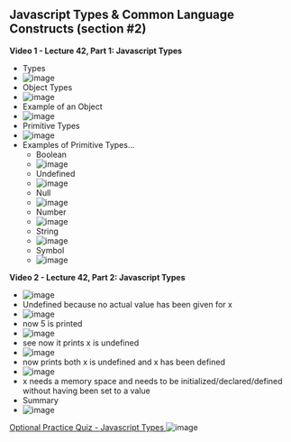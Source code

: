 ## Javascript Types & Common Language Constructs (section #2)

**Video 1 - Lecture 42, Part 1: Javascript Types**
- Types
- ![image](https://github.com/user-attachments/assets/c9441336-865a-40b3-b31d-a87cd5848e94)
- Object Types
- ![image](https://github.com/user-attachments/assets/e3ea9ee8-d4a3-405b-a1f0-56e9b1d07f07)
- Example of an Object
- ![image](https://github.com/user-attachments/assets/6998231d-4940-4b88-8fc1-058305f65f53)
- Primitive Types
- ![image](https://github.com/user-attachments/assets/adb3f0a4-2761-4c40-8266-f2f4d5cf19ba)
- Examples of Primitive Types...
  - Boolean
  - ![image](https://github.com/user-attachments/assets/6bd9b319-6838-4d72-ba42-e5c025604a53)
  - Undefined
  - ![image](https://github.com/user-attachments/assets/53aa920a-daee-400e-9b5d-3c39b8052a0b)
  - Null
  - ![image](https://github.com/user-attachments/assets/524dcb27-b508-4dba-90b3-7e216d07c2da)
  - Number
  - ![image](https://github.com/user-attachments/assets/2c25c015-c2b2-4ac5-82e3-c482c53cf224)
  - String
  - ![image](https://github.com/user-attachments/assets/7b0487c9-af7b-472e-8d1f-d61c2707d902)
  - Symbol
  - ![image](https://github.com/user-attachments/assets/a1738172-5549-47a5-93f2-da02f9dfb833)

**Video 2 - Lecture 42, Part 2: Javascript Types**
- ![image](https://github.com/user-attachments/assets/9a2aa62a-c9c6-48d5-aaae-7a4d62bd0602)
 - Undefined because no actual value has been given for x
- ![image](https://github.com/user-attachments/assets/e3c04d0c-c0c8-434f-9157-70febe66f90c)
 - now 5 is printed
- ![image](https://github.com/user-attachments/assets/5f68bd6d-44f0-4a5b-8b6c-401f43ae9b1a)
 - see now it prints x is undefined
- ![image](https://github.com/user-attachments/assets/535b0d49-2cc5-463a-8f5d-299d663c7e96)
 - now prints both x is undefined and x has been defined
- ![image](https://github.com/user-attachments/assets/c91d7a26-3841-4620-a001-a32332cf3621)
 - x needs a memory space and needs to be initialized/declared/defined without having been set to a value
- Summary
 - ![image](https://github.com/user-attachments/assets/8b46e770-63d1-42e2-be9b-da42c383c967)

<ins> Optional Practice Quiz - Javascript Types </ins>
![image](https://github.com/user-attachments/assets/e13af9e8-0558-469c-a8a0-0198c8c0666c)


